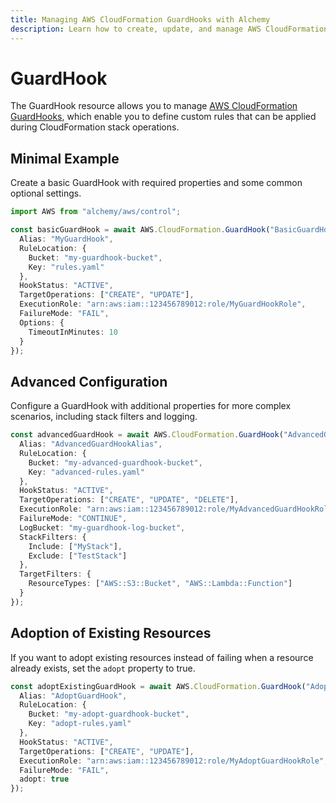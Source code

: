 ```yaml
---
title: Managing AWS CloudFormation GuardHooks with Alchemy
description: Learn how to create, update, and manage AWS CloudFormation GuardHooks using Alchemy Cloud Control.
---
```


# GuardHook

The GuardHook resource allows you to manage [AWS CloudFormation GuardHooks](https://docs.aws.amazon.com/cloudformation/latest/userguide/), which enable you to define custom rules that can be applied during CloudFormation stack operations.

## Minimal Example

Create a basic GuardHook with required properties and some common optional settings.

```ts
import AWS from "alchemy/aws/control";

const basicGuardHook = await AWS.CloudFormation.GuardHook("BasicGuardHook", {
  Alias: "MyGuardHook",
  RuleLocation: {
    Bucket: "my-guardhook-bucket",
    Key: "rules.yaml"
  },
  HookStatus: "ACTIVE",
  TargetOperations: ["CREATE", "UPDATE"],
  ExecutionRole: "arn:aws:iam::123456789012:role/MyGuardHookRole",
  FailureMode: "FAIL",
  Options: {
    TimeoutInMinutes: 10
  }
});
```

## Advanced Configuration

Configure a GuardHook with additional properties for more complex scenarios, including stack filters and logging.

```ts
const advancedGuardHook = await AWS.CloudFormation.GuardHook("AdvancedGuardHook", {
  Alias: "AdvancedGuardHookAlias",
  RuleLocation: {
    Bucket: "my-advanced-guardhook-bucket",
    Key: "advanced-rules.yaml"
  },
  HookStatus: "ACTIVE",
  TargetOperations: ["CREATE", "UPDATE", "DELETE"],
  ExecutionRole: "arn:aws:iam::123456789012:role/MyAdvancedGuardHookRole",
  FailureMode: "CONTINUE",
  LogBucket: "my-guardhook-log-bucket",
  StackFilters: {
    Include: ["MyStack"],
    Exclude: ["TestStack"]
  },
  TargetFilters: {
    ResourceTypes: ["AWS::S3::Bucket", "AWS::Lambda::Function"]
  }
});
```

## Adoption of Existing Resources

If you want to adopt existing resources instead of failing when a resource already exists, set the `adopt` property to true.

```ts
const adoptExistingGuardHook = await AWS.CloudFormation.GuardHook("AdoptExistingGuardHook", {
  Alias: "AdoptGuardHook",
  RuleLocation: {
    Bucket: "my-adopt-guardhook-bucket",
    Key: "adopt-rules.yaml"
  },
  HookStatus: "ACTIVE",
  TargetOperations: ["CREATE", "UPDATE"],
  ExecutionRole: "arn:aws:iam::123456789012:role/MyAdoptGuardHookRole",
  FailureMode: "FAIL",
  adopt: true
});
```